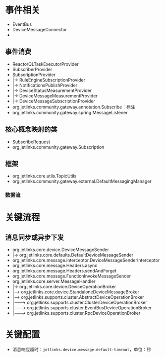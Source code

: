 
# 事件相关
* EventBus
* DeviceMessageConnector
* 

## 事件消费
* ReactorQLTaskExecutorProvider
* SubscriberProvider
* SubscriptionProvider
* |-> RuleEngineSubscriptionProvider
* |-> NotificationsPublishProvider
* |-> DeviceStatusMeasurementProvider
* |-> DeviceMessageMeasurementProvider
* |-> DeviceMessageSubscriptionProvider
* org.jetlinks.community.gateway.annotation.Subscribe：标注
* org.jetlinks.community.gateway.spring.MessageListener

## 核心概念映射的类
* SubscribeRequest
* org.jetlinks.community.gateway.Subscription

## 框架
* org.jetlinks.core.utils.TopicUtils
* org.jetlinks.community.gateway.external.DefaultMessagingManager



### 数据流


# 关键流程
## 消息同步或异步下发
* org.jetlinks.core.device.DeviceMessageSender
* |-> org.jetlinks.core.defaults.DefaultDeviceMessageSender
* org.jetlinks.core.message.interceptor.DeviceMessageSenderInterceptor
* org.jetlinks.core.message.Headers.async
* org.jetlinks.core.message.Headers.sendAndForget
* org.jetlinks.core.message.FunctionInvokeMessageSender
* org.jetlinks.core.server.MessageHandler
* |-> org.jetlinks.core.device.DeviceOperationBroker
* |--> org.jetlinks.core.device.StandaloneDeviceMessageBroker
* |--> org.jetlinks.supports.cluster.AbstractDeviceOperationBroker
* |---> org.jetlinks.supports.cluster.ClusterDeviceOperationBroker
* |---> org.jetlinks.supports.cluster.EventBusDeviceOperationBroker
* |---> org.jetlinks.supports.cluster.RpcDeviceOperationBroker


# 关键配置
* 消息响应超时：`jetlinks.device.message.default-timeout`，单位：秒